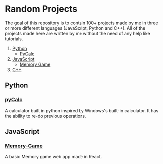 # Random Projects

The goal of this repository is to contain 100+ projects made by me in three or more different languages (JavaScript, Python and C++). All of the projects made
here are written by me without the need of any help like tutorials.

1. [Python](#Python)
    - [PyCalc](https://github.com/unrealwarrior/random-projects/tree/main/projects/pycalc)
2. [JavaScript](https://github.com/unrealwarrior/random-projects/tree/main/projects#JavaScript)
    - [Memory Game](https://github.com/unrealwarrior/random-projects/tree/main/projects#JavaScript)
4. [C++](https://github.com/unrealwarrior/random-projects/tree/main/projects#Cpp)


## Python
### [pyCalc](https://github.com/unrealwarrior/random-projects/tree/main/projects)
A calculator built in python inspired by Windows's built-in calculator. It has the ability to re-do previous operations.


## JavaScript
### [Memory-Game](https://github.com/unrealwarrior/random-projects/tree/main/projects/js-memory-game)
A basic Memory game web app made in React.
